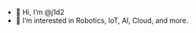- 👋 Hi, I’m @j1d2
- 👀 I’m interested in Robotics, IoT, AI, Cloud, and more.
<!---
j1d2/j1d2 is a ✨ special ✨ repository because its `README.md` (this file) appears on your GitHub profile.
You can click the Preview link to take a look at your changes.
--->
